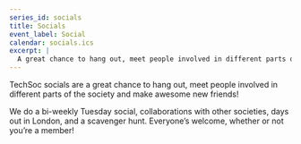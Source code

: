 ```yaml
---
series_id: socials
title: Socials
event_label: Social
calendar: socials.ics
excerpt: |
  A great chance to hang out, meet people involved in different parts of the society and make awesome new friends!
---
```


TechSoc socials are a great chance to hang out, meet people involved in different parts of the society and make awesome new friends!

We do a bi-weekly Tuesday social, collaborations with other societies, days out in London, and a scavenger hunt. Everyone’s welcome, whether or not you’re a member!
